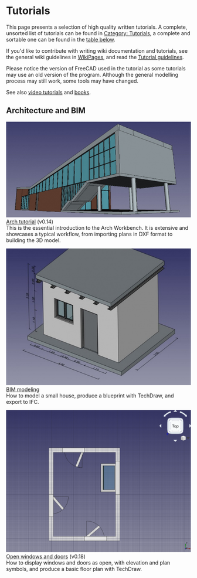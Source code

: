 # Tutorials

This page presents a selection of high quality written tutorials. A complete, unsorted list of tutorials can be found in [Category: Tutorials](https://wiki.freecad.org/Category:Tutorials), a complete and sortable one can be found in the [table below](https://wiki.freecad.org/Tutorials#Tutorials_-_Comprehensive_list).

If you'd like to contribute with writing wiki documentation and tutorials, see the general wiki guidelines in [WikiPages](https://wiki.freecad.org/WikiPages), and read the [Tutorial guidelines](https://wiki.freecad.org/Tutorial_guidelines).

Please notice the version of FreeCAD used in the tutorial as some tutorials may use an old version of the program. Although the general modelling process may still work, some tools may have changed.

See also [video tutorials](https://wiki.freecad.org/Video_tutorials) and [books](https://wiki.freecad.org/Books).

## Architecture and BIM

![Arch tutorial](./assets/arch-tutorial.png)  
[Arch tutorial](https://wiki.freecad.org/Arch_tutorial) (v0.14)  
This is the essential introduction to the Arch Workbench. It is extensive and showcases a typical workflow, from importing plans in DXF format to building the 3D model.

![BIM modelling](./assets/BIM-modelling.png)  
[BIM modeling](https://wiki.freecad.org/Manual:BIM_modeling)  
How to model a small house, produce a blueprint with TechDraw, and export to IFC.

![Open Windows and Doors](./assets/open-windows-and-doors.png)  
[Open windows and doors](https://wiki.freecad.org/Tutorial_for_open_windows) (v0.18)  
How to display windows and doors as open, with elevation and plan symbols, and produce a basic floor plan with TechDraw.

